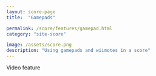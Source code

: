 ```yaml
---
layout: score-page
title:  "Gamepads"

permalink: /score/features/gamepad.html
category: "site-score"

image: /assets/score.png
description: "Using gamepads and wiimotes in a score"
---
```


Video feature
